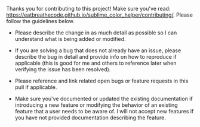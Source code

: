 Thanks you for contributing to this project!  Make sure you've read: https://eatbreathecode.github.io/sublime_color_helper/contributing/.  Please follow the guidelines below.

- Please describe the change in as much detail as possible so I can understand what is being added or modified.

- If you are solving a bug that does not already have an issue, please describe the bug in detail and provide info on how to reproduce if applicable (this is good for me and others to reference later when verifying the issue has been resolved).

- Please reference and link related open bugs or feature requests in this pull if applicable.

- Make sure you've documented or updated the existing documentation if introducing a new feature or modifying the behavior of an existing feature that a user needs to be aware of.  I will not accept new features if you have not provided documentation describing the feature.
